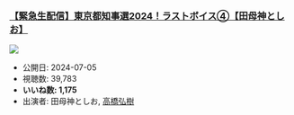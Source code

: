 ### [【緊急生配信】東京都知事選2024！ラストボイス④【田母神としお】](https://www.youtube.com/watch?v=wappac7MfkQ)
[![](https://img.youtube.com/vi/wappac7MfkQ/sddefault.jpg)](https://www.youtube.com/watch?v=wappac7MfkQ)
-   公開日: 2024-07-05
-   視聴数: 39,783
-   **いいね数: 1,175**
-   出演者: 田母神としお, [高橋弘樹](/rehacq_fan/people/高橋弘樹 "wikilink")
